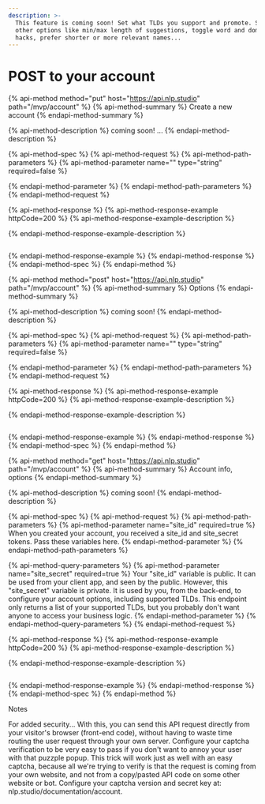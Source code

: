 ```yaml
---
description: >-
  This feature is coming soon! Set what TLDs you support and promote. Set many
  other options like min/max length of suggestions, toggle word and domain
  hacks, prefer shorter or more relevant names...
---
```


# POST to your account

{% api-method method="put" host="https://api.nlp.studio" path="/mvp/account" %}
{% api-method-summary %}
Create a new account
{% endapi-method-summary %}

{% api-method-description %}
coming soon! ...
{% endapi-method-description %}

{% api-method-spec %}
{% api-method-request %}
{% api-method-path-parameters %}
{% api-method-parameter name="" type="string" required=false %}

{% endapi-method-parameter %}
{% endapi-method-path-parameters %}
{% endapi-method-request %}

{% api-method-response %}
{% api-method-response-example httpCode=200 %}
{% api-method-response-example-description %}

{% endapi-method-response-example-description %}

```

```
{% endapi-method-response-example %}
{% endapi-method-response %}
{% endapi-method-spec %}
{% endapi-method %}

{% api-method method="post" host="https://api.nlp.studio" path="/mvp/account" %}
{% api-method-summary %}
Options
{% endapi-method-summary %}

{% api-method-description %}
coming soon!
{% endapi-method-description %}

{% api-method-spec %}
{% api-method-request %}
{% api-method-path-parameters %}
{% api-method-parameter name="" type="string" required=false %}

{% endapi-method-parameter %}
{% endapi-method-path-parameters %}
{% endapi-method-request %}

{% api-method-response %}
{% api-method-response-example httpCode=200 %}
{% api-method-response-example-description %}

{% endapi-method-response-example-description %}

```

```
{% endapi-method-response-example %}
{% endapi-method-response %}
{% endapi-method-spec %}
{% endapi-method %}

{% api-method method="get" host="https://api.nlp.studio" path="/mvp/account" %}
{% api-method-summary %}
Account info, options
{% endapi-method-summary %}

{% api-method-description %}
coming soon!
{% endapi-method-description %}

{% api-method-spec %}
{% api-method-request %}
{% api-method-path-parameters %}
{% api-method-parameter name="site\_id" required=true %}
When you created your account, you received a site\_id and site\_secret tokens. Pass these variables here.
{% endapi-method-parameter %}
{% endapi-method-path-parameters %}

{% api-method-query-parameters %}
{% api-method-parameter name="site\_secret" required=true %}
Your "site\_id" variable is public. It can be used from your client app, and seen by the public. However, this "site\_secret" variable is private. It is used by you, from the back-end, to configure your account options, including supported TLDs. This endpoint only returns a list of your supported TLDs, but you probably don't want anyone to access your business logic.
{% endapi-method-parameter %}
{% endapi-method-query-parameters %}
{% endapi-method-request %}

{% api-method-response %}
{% api-method-response-example httpCode=200 %}
{% api-method-response-example-description %}

{% endapi-method-response-example-description %}

```

```
{% endapi-method-response-example %}
{% endapi-method-response %}
{% endapi-method-spec %}
{% endapi-method %}

Notes

For added security... With this, you can send this API request directly from your visitor's browser \(front-end code\), without having to waste time routing the user request through your own server. Configure your captcha verification to be very easy to pass if you don't want to annoy your user with that puzzple popup. This trick will work just as well with an easy captcha, because all we're trying to verify is that the request is coming from your own website, and not from a copy/pasted API code on some other website or bot. Configure your captcha version and secret key at: nlp.studio/documentation/account.



